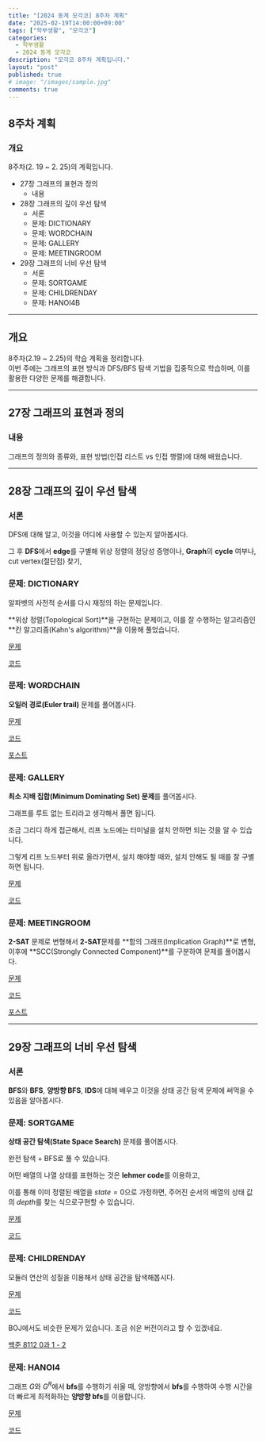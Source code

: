 ```yaml
---
title: "[2024 동계 모각코] 8주차 계획"
date: "2025-02-19T14:00:00+09:00"
tags: ["학부생활", "모각코"]
categories: 
  - 학부생활
  - 2024 동계 모각코
description: "모각코 8주차 계획입니다."
layout: "post"
published: true
# image: "/images/sample.jpg"
comments: true
---
```


## 8주차 계획
### 개요
8주차(2. 19 ~ 2. 25)의 계획입니다.
- 27장 그래프의 표현과 정의
  - 내용
- 28장 그래프의 깊이 우선 탐색
  - 서론
  - 문제: DICTIONARY
  - 문제: WORDCHAIN
  - 문제: GALLERY
  - 문제: MEETINGROOM
- 29장 그래프의 너비 우선 탐색
  - 서론
  - 문제: SORTGAME
  - 문제: CHILDRENDAY
  - 문제: HANOI4B
* * *

## 개요
8주차(2.19 ~ 2.25)의 학습 계획을 정리합니다.  
이번 주에는 그래프의 표현 방식과 DFS/BFS 탐색 기법을 집중적으로 학습하며, 이를 활용한 다양한 문제를 해결합니다.

* * *

## 27장 그래프의 표현과 정의
### 내용
그래프의 정의와 종류와, 표현 방법(인접 리스트 vs 인접 행렬)에 대해 배웠습니다.

* * *

## 28장 그래프의 깊이 우선 탐색
### 서론
DFS에 대해 알고, 이것을 어디에 사용할 수 있는지 알아봅시다.

그 후 **DFS**에서 **edge**를 구별해 위상 정렬의 정당성 증명이나, **Graph**의 **cycle** 여부나, cut vertex(절단점) 찾기, 

### 문제: DICTIONARY
알파벳의 사전적 순서를 다시 재정의 하는 문제입니다.

**위상 정렬(Topological Sort)**을 구현하는 문제이고, 이를 잘 수행하는 알고리즘인 **칸 알고리즘(Kahn's algorithm)**을 이용해 풀었습니다.

[문제](https://algospot.com/judge/problem/read/DICTIONARY)

[코드](https://github.com/sossos5989/algorithm/blob/main/algospot/dictionary.cc)

### 문제: WORDCHAIN
**오일러 경로(Euler trail)** 문제를 풀어봅시다.

[문제](https://algospot.com/judge/problem/read/WORDCHAIN)

[코드](https://github.com/sossos5989/algorithm/blob/main/algospot/wordchain.cc)

[포스트](https://sossos5989.github.io/posts/%EC%95%8C%EA%B3%A0%EB%A6%AC%EC%A6%98/%EC%A2%85%EB%A7%8C%EB%B6%81/23/)

### 문제: GALLERY
**최소 지배 집합(Minimum Dominating Set) 문제**를 풀어봅시다.

그래프를 루트 없는 트리라고 생각해서 풀면 됩니다.

조금 그리디 하게 접근해서, 리프 노드에는 터미널을 설치 안하면 되는 것을 알 수 있습니다.

그렇게 리프 노드부터 위로 올라가면서, 설치 해야할 때와, 설치 안해도 될 때를 잘 구별하면 됩니다.

[문제](https://algospot.com/judge/problem/read/GALLERY)

[코드](https://github.com/sossos5989/algorithm/blob/main/algospot/gallery.cc)

### 문제: MEETINGROOM
**2-SAT** 문제로 변형해서 **2-SAT**문제를 **함의 그래프(Implication Graph)**로 변형, 이후에 **SCC(Strongly Connected Component)**를 구분하여 문제를 풀어봅시다.

[문제](https://algospot.com/judge/problem/read/MEETINGROOM)

[코드](https://github.com/sossos5989/algorithm/blob/main/algospot/meetingroom.cc)

[포스트](https://sossos5989.github.io/posts/%EC%95%8C%EA%B3%A0%EB%A6%AC%EC%A6%98/%EC%A2%85%EB%A7%8C%EB%B6%81/24/)

* * *

## 29장 그래프의 너비 우선 탐색
### 서론
**BFS**와 **BFS**, **양방향 BFS**, **IDS**에 대해 배우고 이것을 상태 공간 탐색 문제에 써먹을 수 있음을 알아봅시다.

### 문제: SORTGAME
**상태 공간 탐색(State Space Search)** 문제를 풀어봅시다.

완전 탐색 + BFS로 풀 수 있습니다.

어떤 배열의 나열 상태를 표현하는 것은 **lehmer code**를 이용하고, 

이를 통해 이미 정렬된 배열을 $state = 0$으로 가정하면, 주어진 순서의 배열의 상태 값의 $depth$를 찾는 식으로구현할 수 있습니다.

[문제](https://algospot.com/judge/problem/read/SORTGAME)

[코드](https://github.com/sossos5989/algorithm/blob/main/algospot/sortgame.cc)

### 문제: CHILDRENDAY
모듈러 연산의 성질을 이용해서 상태 공간을 탐색해봅시다.

[문제](https://algospot.com/judge/problem/read/CHILDRENDAY)

[코드](https://github.com/sossos5989/algorithm/blob/main/algospot/childrenday.cc)

BOJ에서도 비슷한 문제가 있습니다. 조금 쉬운 버전이라고 할 수 있겠네요.

[백준 8112 0과 1 - 2](https://www.acmicpc.net/problem/8112)

### 문제: HANOI4
그래프 $G$와 $G^R$에서 **bfs**를 수행하기 쉬울 때, 양방향에서 **bfs**를 수행하여 수행 시간을 더 빠르게 최적화하는 **양방향 bfs**를 이용합니다.

[문제](https://algospot.com/judge/problem/read/HANOI4)

[코드](https://github.com/sossos5989/algorithm/blob/main/algospot/havoi4.cc)
